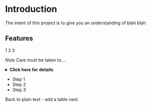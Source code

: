 # Introduction
The intent of this project is to give you an understanding of blah blah

## Features

1
2
3

*Note* Care must  be taken to....

<details>
<summary><b>Click here for details</b></summary>

This is the stuff under

1. First item
2. Second item

   Indented text within a list - just add spaces
3. three

This is the stuff under

</details>

* Step 1
* Step 2
* Step 3

Back to plain text - add a table next.

